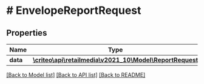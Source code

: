 # # EnvelopeReportRequest

## Properties

Name | Type | Description | Notes
------------ | ------------- | ------------- | -------------
**data** | [**\criteo\api\retailmedia\v2021_10\Model\ReportRequest**](ReportRequest.md) |  |

[[Back to Model list]](../../README.md#models) [[Back to API list]](../../README.md#endpoints) [[Back to README]](../../README.md)
